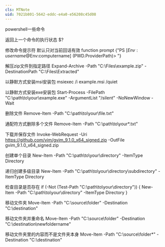 ```yaml
---
cls: MTNote
uid: 7021b801-5642-eddc-e4a0-e56208c45d08
---
```



powershell一些命令

返回上一个命令的执行状态
$?

修改命令提示符
默认只对当前回话有效
function prompt {"PS [$Env:username@$Env:computername] $($PWD.ProviderPath)> "}

解压zip文件到指定路径
Expand-Archive -Path "C:\Files\example.zip" -DestinationPath "C:\Files\Extracted"

以静默方式安装msi安装包
msiexec /i example.msi /quiet

以静默方式安装exe安装包
Start-Process -FilePath "C:\path\to\your\example.exe" -ArgumentList "/silent" -NoNewWindow -Wait

删除文件
Remove-Item -Path "C:\path\to\your\file.txt"

通配符方式删除多个文件
Remove-Item -Path "C:\path\to\your\*.txt"

下载并保存文件
Invoke-WebRequest -Uri https://github.com/vim/gvim_9.1.0_x64_signed.zip -OutFile gvim_9.1.0_x64_signed.zip


创建单个目录
New-Item -Path "C:\path\to\your\directory" -ItemType Directory

递归创建多级目录
New-Item -Path "C:\path\to\your\directory\subdirectory" -ItemType Directory

检查目录是否存在
if (-Not (Test-Path "C:\path\to\your\directory")) {
    New-Item -Path "C:\path\to\your\directory" -ItemType Directory
}

移动文件夹
Move-Item -Path "C:\source\folder" -Destination "C:\destination"

移动文件夹并重命名
Move-Item -Path "C:\source\folder" -Destination "C:\destination\newfoldername"

移动文件夹里的内容而不是文件夹本身
Move-Item -Path "C:\source\folder\*" -Destination "C:\destination"
